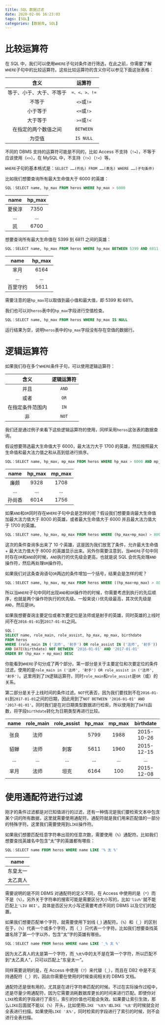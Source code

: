 ```yaml
---
title: SQL 数据过滤
date: 2020-02-06 16:23:03
tags: [SQL]
categories: [数据库, SQL]
---
```



# 比较运算符
在 SQL 中，我们可以使用`WHERE`子句对条件进行筛选，在此之前，你需要了解`WHERE`子句中的比较运算符。这些比较运算符的含义你可以参见下面这张表格：

| 含义 | 运算符 |
| :--: | :--: |
| 等于、小于、大于、不等于 | `=、<、>、!=` |
| 不等于 | `<>`或`!=` |
| 小于等于 | `<=`或`!>` |
| 大于等于 | `>=`或`!<` |
| 在指定的两个数值之间 | `BETWEEN` |
| 为空值 | `IS NULL` |

不同的 DBMS 支持的运算符可能是不同的，比如 Access 不支持（`!=`），不等于应该使用（`<>`）。在 MySQL 中，不支持（`!>`）（`!<`）等。

`WHERE`子句的基本格式是：`SELECT ……(列名) FROM ……(表名) WHERE ……(子句条件)`

比如我们想要查询所有最大生命值大于 6000 的英雄：
```sql
SQL：SELECT name, hp_max FROM heros WHERE hp_max > 6000
```
| name | hp_max |
| :--: | :--: |
| 夏侯淳 | 7350 |
| ... | ... |
| 凯 | 6700 |

想要查询所有最大生命值在 5399 到 6811 之间的英雄：
```sql
SQL：SELECT name, hp_max FROM heros WHERE hp_max BETWEEN 5399 AND 6811
```
| name | hp_max |
| :--: | :--: |
| 芈月 | 6164 |
| ... | ... |
| 百里守约 | 5611 |

需要注意的是`hp_max`可以取值到最小值和最大值，即 5399 和 6811。

我们也可以对`heros`表中的`hp_max`字段进行空值检查。
```sql
SQL：SELECT name, hp_max FROM heros WHERE hp_max IS NULL
```
运行结果为空，说明`heros`表中的`hp_max`字段没有存在空值的数据行。
# 逻辑运算符
如果我们存在多个`WHERE`条件子句，可以使用逻辑运算符：

| 含义 | 逻辑运算符 |
| :--: | :--: |
| 并且 | `AND` |
| 或者 | `OR` |
| 在指定条件范围内 | `IN` |
| 非 | `NOT` |

我们还是通过例子来看下这些逻辑运算符的使用，同样采用`heros`这张表的数据查询。

假设想要筛选最大生命值大于 6000，最大法力大于 1700 的英雄，然后按照最大生命值和最大法力值之和从高到低进行排序。
```sql
SQL：SELECT name, hp_max, mp_max FROM heros WHERE hp_max > 6000 AND mp_max > 1700 ORDER BY (hp_max+mp_max) DESC
```
| name | hp_max | mp_max |
| :--: | :--: | :--: |
| 廉颇 | 9328 | 1708 |
| ... | ... | ... |
| 孙尚香 | 6014 | 1756 |

如果`AND`和`OR`同时存在`WHERE`子句中会是怎样的呢？假设我们想要查询最大生命值加最大法力值大于 8000 的英雄，或者最大生命值大于 6000 并且最大法力值大于 1700 的英雄。
```sql
SQL：SELECT name, hp_max, mp_max FROM heros WHERE (hp_max+mp_max) > 8000 OR hp_max > 6000 AND mp_max > 1700 ORDER BY (hp_max+mp_max) DESC
```
这次的条件查询多出来了 10 个英雄，这是因为我们放宽了条件，允许最大生命值 + 最大法力值大于 8000 的英雄显示出来。另外你需要注意到，当`WHERE`子句中同时存在`OR`和`AND`的时候，`AND`执行的优先级会更高，也就是说 SQL 会优先处理`AND`操作符，然后再处理`OR`操作符。

如果我们对这条查询语句`OR`两边的条件增加一个括号，结果会是怎样的呢？
```sql
SQL：SELECT name, hp_max, mp_max FROM heros WHERE ((hp_max+mp_max) > 8000 OR hp_max > 6000) AND mp_max 
```
所以当`WHERE`子句中同时出现`AND`和`OR`操作符的时候，你需要考虑到执行的先后顺序，也就是两个操作符执行的优先级。一般来说`()`优先级最高，其次优先级是`AND`，然后是`OR`。

如果我想要查询主要定位或者次要定位是法师或是射手的英雄，同时英雄的上线时间不在`2016-01-01`到`2017-01-01`之间。
```sql
SQL：
SELECT name, role_main, role_assist, hp_max, mp_max, birthdate
FROM heros 
WHERE (role_main IN ('法师', '射手') OR role_assist IN ('法师', '射手')) 
AND DATE(birthdate) NOT BETWEEN '2016-01-01' AND '2017-01-01'
ORDER BY (hp_max + mp_max) DESC
```
你能看到`WHERE`子句分成了两个部分。第一部分是关于主要定位和次要定位的条件过滤，使用的是`role_main in ('法师', '射手') OR role_assist in ('法师', '射手')`。这里用到了`IN`逻辑运算符，同时`role_main`和`role_assist`是`OR`（或）的关系。

第二部分是关于上线时间的条件过滤。`NOT`代表否，因为我们要找到不在`2016-01-01`到`2017-01-01`之间的日期，因此用到了`NOT BETWEEN '2016-01-01' AND '2017-01-01'`。同时我们是在对日期类型数据进行检索，所以使用到了`DATE`函数，将字段`birthdate`转化为日期类型再进行比较。

| name | role_main | role_assist | hp_max | mp_max | birthdate |
| :--: | :--: | :--: | :--: | :--: | :--: |
| 张良 | 法师 | | 5799 | 1988 | 2015-10-26 |
| 貂蝉 | 法师 | 刺客 | 5611 | 1960 | 2015-12-15 |
| ... | ... | ... | ... | ... | ... |
| 芈月 | 法师 | 坦克 | 6164 | 100 | 2015-12-08 |

# 使用通配符进行过滤
刚才的条件过滤都是对已知值进行的过滤，还有一种情况是我们要检索文本中包含某个词的所有数据，这里就需要使用通配符。通配符就是我们用来匹配值的一部分的特殊字符。这里我们需要使用到`LIKE`操作符。

如果我们想要匹配任意字符串出现的任意次数，需要使用（`%`）通配符。比如我们想要查找英雄名中包含“太”字的英雄都有哪些：
```sql
SQL：SELECT name FROM heros WHERE name LIKE '% 太 %'
```

| name |
| :--: |
| 东皇太一 |
| 太乙真人 |

需要说明的是不同 DBMS 对通配符的定义不同，在 Access 中使用的是（`*`）而不是（`%`）。另外关于字符串的搜索可能是需要区分大小写的，比如`'liu%'`就不能匹配上`'LIU BEI'`。具体是否区分大小写还需要考虑不同的 DBMS 以及它们的配置。

如果我们想要匹配单个字符，就需要使用下划线 (`_`) 通配符。（`%`）和（`_`）的区别在于，（`%`）代表一个或多个字符，而（`_`）只代表一个字符。比如我们想要查找英雄名除了第一个字以外，包含“太”字的英雄有哪些。
```sql
SQL：SELECT name FROM heros WHERE name LIKE '_% 太 %'
```
因为太乙真人的太是第一个字符，而`_%太%`中的太不是在第一个字符，所以匹配不到“太乙真人”，只可以匹配上“东皇太一”。

同样需要说明的是，在 Access 中使用（`?`）来代替（`_`），而且在 DB2 中是不支持通配符（`_`）的，因此你需要在使用的时候查阅相关的 DBMS 文档。

通配符还是很有用的，尤其是在进行字符串匹配的时候。不过在实际操作过程中，还是尽量少用通配符，因为它需要消耗数据库更长的时间来进行匹配。即使你对`LIKE`检索的字段进行了索引，索引的价值也可能会失效。如果要让索引生效，那么`LIKE`后面就不能以（`%`）开头，比如使用`LIKE '%太%'或LIKE '%太'`的时候就会对全表进行扫描。如果使用`LIKE '太%'`，同时检索的字段进行了索引的时候，则不会进行全表扫描。
